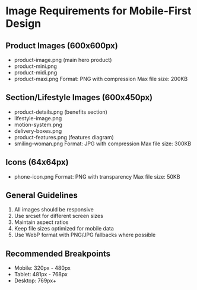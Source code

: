 
# Image Requirements for Mobile-First Design

## Product Images (600x600px)
- product-image.png (main hero product)
- product-mini.png
- product-midi.png
- product-maxi.png
Format: PNG with compression
Max file size: 200KB

## Section/Lifestyle Images (600x450px)
- product-details.png (benefits section)
- lifestyle-image.png
- motion-system.png
- delivery-boxes.png
- product-features.png (features diagram)
- smiling-woman.png
Format: JPG with compression
Max file size: 300KB

## Icons (64x64px)
- phone-icon.png
Format: PNG with transparency
Max file size: 50KB

## General Guidelines
1. All images should be responsive
2. Use srcset for different screen sizes
3. Maintain aspect ratios
4. Keep file sizes optimized for mobile data
5. Use WebP format with PNG/JPG fallbacks where possible

## Recommended Breakpoints
- Mobile: 320px - 480px
- Tablet: 481px - 768px
- Desktop: 769px+

